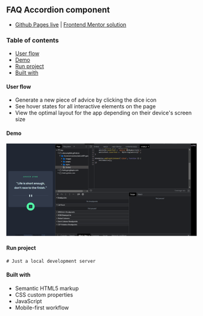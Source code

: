 ## FAQ Accordion component
- [Github Pages live](https://alexcumplido.github.io/frontend-mentor/adviceAPI-generator) | [Frontend Mentor solution](https://www.frontendmentor.io/solutions/vanilla-js-and-css-advice-generator-dMaq1tvQ07)

### Table of contents
- [User flow](#user-flow)
- [Demo](#demo)
- [Run project](#run-project)
- [Built with](#built-with)

#### User flow
- Generate a new piece of advice by clicking the dice icon
- See hover states for all interactive elements on the page
- View the optimal layout for the app depending on their device's screen size

#### Demo
![Demo preview](./design/adviceGenerator.gif)

#### Run project
```
# Just a local development server
```

#### Built with
- Semantic HTML5 markup
- CSS custom properties
- JavaScript
- Mobile-first workflow
